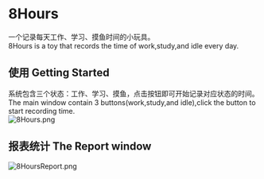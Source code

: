 # 8Hours

一个记录每天工作、学习、摸鱼时间的小玩具。  
8Hours is a toy that records the time of work,study,and idle every day.  

## 使用 Getting Started

系统包含三个状态：工作、学习、摸鱼，点击按钮即可开始记录对应状态的时间。  
The main window contain 3 buttons(work,study,and idle),click the button to start recording time.  
![8Hours.png](https://s2.loli.net/2021/12/15/2b13c9XFiExGw7I.png)  

## 报表统计 The Report window
![8HoursReport.png](https://s2.loli.net/2021/12/15/HxdauSz49CkK6Ro.png)  
